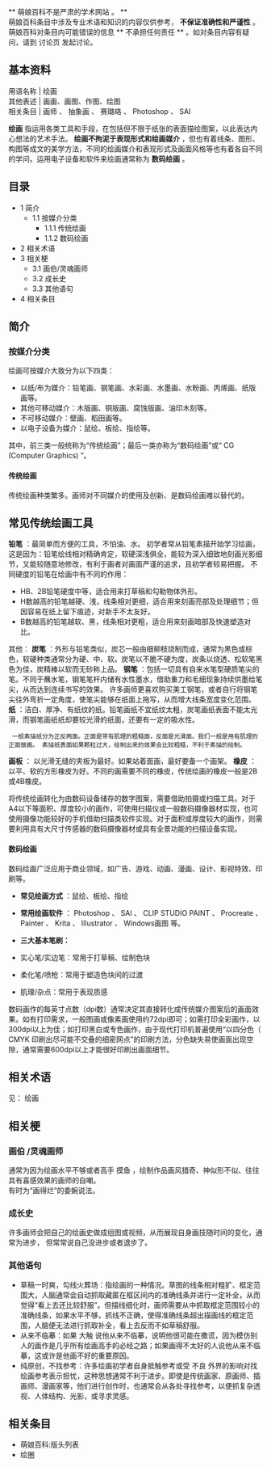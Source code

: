 ** 萌娘百科不是严肃的学术网站  。 **  
萌娘百科条目中涉及专业术语和知识的内容仅供参考， **不保证准确性和严谨性** 。萌娘百科对条目内可能错误的信息 ** 不承担任何责任  **
。如对条目内容有疑问，请到  讨论页  发起讨论。

**基本资料**  
---  
用语名称  |  绘画   
其他表述  |  画画、画图、作图、绘图   
相关条目  |  画师  、  抽象画  、  赛璐珞  、  Photoshop  、  SAI   
  
**绘画** 指运用各类工具和手段，在包括但不限于纸张的表面描绘图案，以此表达内心想法的艺术手法。 **绘画不拘泥于表现形式和绘画媒介**
，但也有着线条、图形、构图等成文的美学方法，不同的绘画媒介和表现形式及画面风格等也有着各自不同的学问。运用电子设备和软件来绘画通常称为 **数码绘画** 。

##  目录

  * 1  简介 
    * 1.1  按媒介分类 
      * 1.1.1  传统绘画 
      * 1.1.2  数码绘画 
  * 2  相关术语 
  * 3  相关梗 
    * 3.1  画伯/灵魂画师 
    * 3.2  成长史 
    * 3.3  其他语句 
  * 4  相关条目 

##  简介

###  按媒介分类

绘画可按媒介大致分为以下四类：

  * 以纸/布为媒介：铅笔画、钢笔画、水彩画、水墨画、水粉画、丙烯画、纸版画等。 
  * 其他可移动媒介：木版画、铜版画、腐蚀版画、油印木刻等。 
  * 不可移动媒介：壁画、稻田画等。 
  * 以电子设备为媒介：鼠绘、板绘、指绘等。 

其中，前三类一般统称为“传统绘画”；最后一类亦称为“数码绘画”或“  CG (Computer Graphics)  ”。

####  传统绘画

传统绘画种类繁多。画师对不同媒介的使用及创新、是数码绘画难以替代的。

常见传统绘画工具  
---  
**铅笔** ：最简单而方便的工具，不怕油、水。
初学者常从铅笔素描开始学习绘画，这是因为：铅笔绘线相对精确肯定，软硬深浅俱全，能较为深入细致地刻画光影细节，又能较随意地修改，有利于画者对画面严谨的追求，且初学者较易把握。
不同硬度的铅笔在绘画中有不同的作用：

  * HB、2B铅笔硬度中等，适合用来打草稿和勾勒物体外形。 
  * H数越高的铅笔越硬、浅，线条相对更细，适合用来刻画亮部及处理细节；但因容易在纸上留下痕迹，对新手不太友好。 
  * B数越高的铅笔越软、黑，线条相对更粗，适合用来刻画暗部及快速塑造对比。 

其他：  **炭笔**
：外形与铅笔类似，炭芯一般由细柳枝烧制而成，通常为黑色或棕色，软硬种类通常分为硬、中、软。炭笔以不脆不硬为度，炭条以烧透、松软笔黑色为佳，炭精棒以软而无砂称上品。
**钢笔** ：包括一切具有自来水笔型硬质笔尖的笔。不同于蘸水笔，钢笔笔杆内储有水性墨水，借助重力和毛细现象持续供墨给笔尖，从而达到连续书写的效果。
许多画师更喜欢购买美工钢笔，或者自行将钢笔尖往外弯折一定角度，使笔尖能够在纸面上拖写，从而增大线条宽度变化范围。  **纸**
：洁白、厚净、有纸纹的纸。铅笔画纸不宜纸纹太粗，炭笔画纸表面不能太光滑，而钢笔画纸纸却要较光滑的纸面，还要有一定的吸水性。

     一般素描纸分为正反两面。正面是带有肌理的粗糙面，反面是光滑面。我们一般是用有肌理的正面做画。 素描纸表面如果颗粒过大，绘制出来的效果会比较粗糙，不利于素描的绘制。 
**画板** ： 以光滑无缝的夹板为最好。如果站着面画，最好要备一个画架。  **橡皮** ：
以平、软的方形橡皮为好。不同的画需要不同的橡皮，传统绘画的橡皮一般是2B或4B橡皮。  
  
将传统绘画转化为由数码设备储存的数字图案，需要借助拍摄或扫描工具。对于A4以下等面积、厚度较小的画作，可使用扫描仪或一般数码摄像器材实现，也可使用摄像功能较好的手机借助扫描类软件实现。对于面积或厚度较大的画作，则需要利用具有大尺寸传感器的数码摄像器材或具有全景功能的扫描设备实现。

####  数码绘画

数码绘画广泛应用于商业领域，如广告、游戏、动画、漫画、设计、影视特效、印刷等。

  * **常见绘画方式** ：鼠绘、板绘、指绘 
  * **常用绘画软件** ：  Photoshop  、  SAI  、  CLIP STUDIO PAINT  、  Procreate  、  Painter  、  Krita  、  Illustrator  、  Windows画图  等。 
  * **三大基本笔刷：**

    

  * 实心笔/实边笔：常用于打草稿、绘制色块 
  * 柔化笔/喷枪：常用于塑造色块间的过渡 
  * 肌理/杂点：常用于表现质感 

数码画作的每英寸点数（dpi数）通常决定其直接转化成传统媒介图案后的画面效果。如有打印需求，一般图画或像素画使用约72dpi即可；如需打印全彩画作，以300dpi以上为佳；如打印黑白或专色画作，由于现代打印机普遍使用“以四分色（
CMYK  印刷出尽可能不交叠的细密网点”的印刷方法，分色缺失易使画面出现空隙，通常需要600dpi以上才能很好印刷出画面细节。

##  相关术语

见：  绘画

##  相关梗

###  画伯  /灵魂画师

通常为因为绘画水平不够或者高手  摸鱼  ，绘制作品画风猎奇、神似形不似、往往具有喜感效果的画师的自嘲。  
有时为“画得烂”的委婉说法。

###  成长史

许多画师会把自己的绘画史做成组图或视频，从而展现自身画技随时间的变化，通常为进步，  但常常说自己没进步或者退步了。

###  其他语句

  * 草稿一时爽，勾线火葬场：指绘画的一种情况。草图的线条相对粗犷、框定范围大，人脑通常会自动抓取藏匿在框区间内的准确线条并进行一定补全，从而觉得“看上去还比较舒服”。但描线细化时，画师需要从中抓取框定范围较小的准确线条，如果水平不够，抓线不正确，使得准确线条超出描画线的框定范围，人脑便无法进行抓取补全，看上去反而不如草稿舒服。 
  * 从来不临摹：如果  大触  说他从来不临摹，说明他很可能在撒谎，因为模仿别人的画作是几乎所有绘画高手的必经之路；如果画得不太好的人说他从来不临摹，这或许是他画不好的重要原因。 
  * 纯原创，不找参考：许多绘画初学者自身抵触参考或受  不良  外界的影响对找绘画参考表示担忧，这种思想通常不利于进步。即使是传统画家、原画师、插画师、漫画家等，他们进行创作时，也通常会从各处寻找参考，以便抓复杂透视、人体结构、光影，或寻求灵感。 

##  相关条目

  * 萌娘百科:版头列表 
  * 绘圈 

